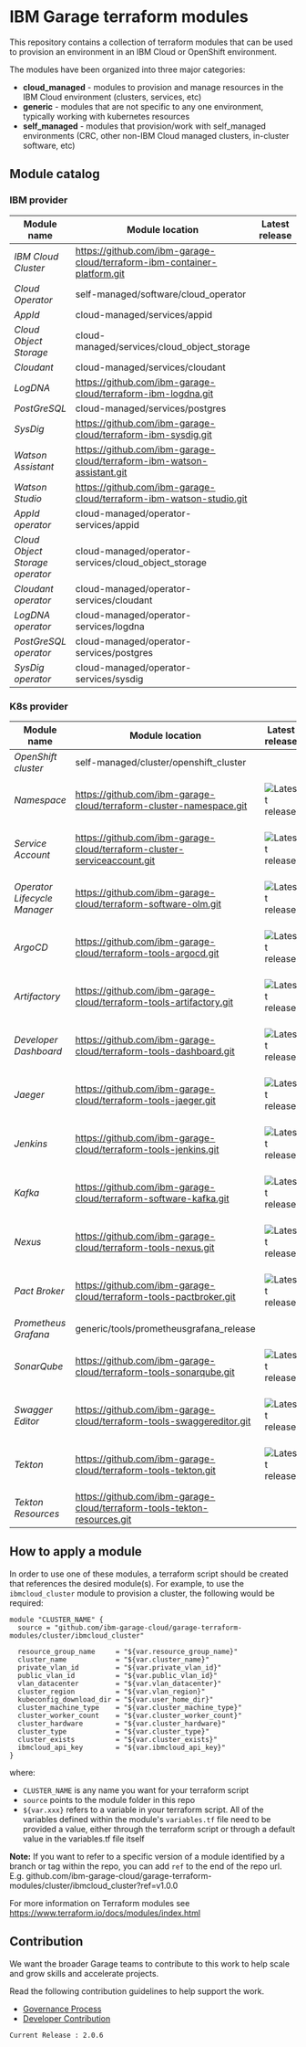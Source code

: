 # IBM Garage terraform modules

This repository contains a collection of terraform modules that
can be used to provision an environment in an IBM Cloud or OpenShift
environment.

The modules have been organized into three major categories:
- **cloud_managed** - modules to provision and manage resources in the IBM Cloud environment (clusters, services, etc)
- **generic** - modules that are not specific to any one environment, typically working with kubernetes resources
- **self_managed** - modules that provision/work with self_managed environments (CRC, other non-IBM Cloud managed clusters, in-cluster software, etc)

## Module catalog

### IBM provider

| **Module name**                 | **Module location** | **Latest release** | **Status** |
|---------------------------------|---------------------|--|--|
| *IBM Cloud Cluster*             | https://github.com/ibm-garage-cloud/terraform-ibm-container-platform.git| | |
| *Cloud Operator*                | self-managed/software/cloud_operator | | |
| *AppId*                         | cloud-managed/services/appid | | |
| *Cloud Object Storage*          | cloud-managed/services/cloud_object_storage | | |
| *Cloudant*                      | cloud-managed/services/cloudant | | |
| *LogDNA*                        | https://github.com/ibm-garage-cloud/terraform-ibm-logdna.git | | |
| *PostGreSQL*                    | cloud-managed/services/postgres | | |
| *SysDig*                        | https://github.com/ibm-garage-cloud/terraform-ibm-sysdig.git | | |
| *Watson Assistant*              | https://github.com/ibm-garage-cloud/terraform-ibm-watson-assistant.git | | |
| *Watson Studio*                 | https://github.com/ibm-garage-cloud/terraform-ibm-watson-studio.git | | |
| *AppId operator*                | cloud-managed/operator-services/appid | | |
| *Cloud Object Storage operator* | cloud-managed/operator-services/cloud_object_storage | | |
| *Cloudant operator*             | cloud-managed/operator-services/cloudant | | |
| *LogDNA operator*               | cloud-managed/operator-services/logdna | | |
| *PostGreSQL operator*           | cloud-managed/operator-services/postgres | | |
| *SysDig operator*               | cloud-managed/operator-services/sysdig | | |

### K8s provider

| **Module name**                 | **Module location** | **Latest release** | **Status** |
|---------------------------------|---------------------|--|--|
| *OpenShift cluster* | self-managed/cluster/openshift_cluster | | |
| *Namespace* | https://github.com/ibm-garage-cloud/terraform-cluster-namespace.git | ![Latest release](https://img.shields.io/github/v/release/ibm-garage-cloud/terraform-tools-namespace?sort=semver) | ![Verify and release module](https://github.com/ibm-garage-cloud/terraform-tools-namespace/workflows/Verify%20and%20release%20module/badge.svg) |
| *Service Account* | https://github.com/ibm-garage-cloud/terraform-cluster-serviceaccount.git | ![Latest release](https://img.shields.io/github/v/release/ibm-garage-cloud/terraform-tools-serviceaccount?sort=semver) | ![Verify and release module](https://github.com/ibm-garage-cloud/terraform-tools-serviceaccount/workflows/Verify%20and%20release%20module/badge.svg) |
| *Operator Lifecycle Manager* | https://github.com/ibm-garage-cloud/terraform-software-olm.git | ![Latest release](https://img.shields.io/github/v/release/ibm-garage-cloud/terraform-tools-olm?sort=semver) | ![Verify and release module](https://github.com/ibm-garage-cloud/terraform-tools-olm/workflows/Verify%20and%20release%20module/badge.svg) |
| *ArgoCD* | https://github.com/ibm-garage-cloud/terraform-tools-argocd.git | ![Latest release](https://img.shields.io/github/v/release/ibm-garage-cloud/terraform-tools-argocd?sort=semver) | ![Verify and release module](https://github.com/ibm-garage-cloud/terraform-tools-argocd/workflows/Verify%20and%20release%20module/badge.svg) | 
| *Artifactory* | https://github.com/ibm-garage-cloud/terraform-tools-artifactory.git | ![Latest release](https://img.shields.io/github/v/release/ibm-garage-cloud/terraform-tools-artifactory?sort=semver) | ![Verify and release module](https://github.com/ibm-garage-cloud/terraform-tools-artifactory/workflows/Verify%20and%20release%20module/badge.svg) |
| *Developer Dashboard* | https://github.com/ibm-garage-cloud/terraform-tools-dashboard.git | ![Latest release](https://img.shields.io/github/v/release/ibm-garage-cloud/terraform-tools-dashboard?sort=semver) | ![Verify and release module](https://github.com/ibm-garage-cloud/terraform-tools-dashboard/workflows/Verify%20and%20release%20module/badge.svg) |
| *Jaeger* | https://github.com/ibm-garage-cloud/terraform-tools-jaeger.git | ![Latest release](https://img.shields.io/github/v/release/ibm-garage-cloud/terraform-tools-jaeger?sort=semver) | ![Verify and release module](https://github.com/ibm-garage-cloud/terraform-tools-jaeger/workflows/Verify%20and%20release%20module/badge.svg) | 
| *Jenkins* | https://github.com/ibm-garage-cloud/terraform-tools-jenkins.git | ![Latest release](https://img.shields.io/github/v/release/ibm-garage-cloud/terraform-tools-jenkins?sort=semver) | ![Verify and release module](https://github.com/ibm-garage-cloud/terraform-tools-jenkins/workflows/Verify%20and%20release%20module/badge.svg) |
| *Kafka* | https://github.com/ibm-garage-cloud/terraform-software-kafka.git | ![Latest release](https://img.shields.io/github/v/release/ibm-garage-cloud/terraform-software-kafka?sort=semver) | ![Verify and release module](https://github.com/ibm-garage-cloud/terraform-software-kafka/workflows/Verify%20and%20release%20module/badge.svg) |
| *Nexus* | https://github.com/ibm-garage-cloud/terraform-tools-nexus.git | ![Latest release](https://img.shields.io/github/v/release/ibm-garage-cloud/terraform-tools-nexus?sort=semver) | ![Verify and release module](https://github.com/ibm-garage-cloud/terraform-tools-nexus/workflows/Verify%20and%20release%20module/badge.svg) |
| *Pact Broker* | https://github.com/ibm-garage-cloud/terraform-tools-pactbroker.git | ![Latest release](https://img.shields.io/github/v/release/ibm-garage-cloud/terraform-tools-pactbroker?sort=semver) | ![Verify and release module](https://github.com/ibm-garage-cloud/terraform-tools-pactbroker/workflows/Verify%20and%20release%20module/badge.svg) |
| *Prometheus Grafana* | generic/tools/prometheusgrafana_release | | |
| *SonarQube* | https://github.com/ibm-garage-cloud/terraform-tools-sonarqube.git | ![Latest release](https://img.shields.io/github/v/release/ibm-garage-cloud/terraform-tools-sonarqube?sort=semver) | ![Verify and release module](https://github.com/ibm-garage-cloud/terraform-tools-sonarqube/workflows/Verify%20and%20release%20module/badge.svg) |
| *Swagger Editor* | https://github.com/ibm-garage-cloud/terraform-tools-swaggereditor.git | ![Latest release](https://img.shields.io/github/v/release/ibm-garage-cloud/terraform-tools-swaggereditor?sort=semver) | ![Verify and release module](https://github.com/ibm-garage-cloud/terraform-tools-swaggereditor/workflows/Verify%20and%20release%20module/badge.svg) |
| *Tekton* | https://github.com/ibm-garage-cloud/terraform-tools-tekton.git | ![Latest release](https://img.shields.io/github/v/release/ibm-garage-cloud/terraform-tools-tekton?sort=semver) | ![Verify and release module](https://github.com/ibm-garage-cloud/terraform-tools-tekton/workflows/Verify%20and%20release%20module/badge.svg) |
| *Tekton Resources* | https://github.com/ibm-garage-cloud/terraform-tools-tekton-resources.git | | |

## How to apply a module

In order to use one of these modules, a terraform script should be created that references the desired module(s). For example, to use the `ibmcloud_cluster` module to provision a cluster, the following would be required:

```
module "CLUSTER_NAME" {
  source = "github.com/ibm-garage-cloud/garage-terraform-modules/cluster/ibmcloud_cluster"

  resource_group_name     = "${var.resource_group_name}"
  cluster_name            = "${var.cluster_name}"
  private_vlan_id         = "${var.private_vlan_id}"
  public_vlan_id          = "${var.public_vlan_id}"
  vlan_datacenter         = "${var.vlan_datacenter}"
  cluster_region          = "${var.vlan_region}"
  kubeconfig_download_dir = "${var.user_home_dir}"
  cluster_machine_type    = "${var.cluster_machine_type}"
  cluster_worker_count    = "${var.cluster_worker_count}"
  cluster_hardware        = "${var.cluster_hardware}"
  cluster_type            = "${var.cluster_type}"
  cluster_exists          = "${var.cluster_exists}"
  ibmcloud_api_key        = "${var.ibmcloud_api_key}"
}
```

where:
- `CLUSTER_NAME` is any name you want for your terraform script
- `source` points to the module folder in this repo
- `${var.xxx}` refers to a variable in your terraform script. All of the variables defined within the module's `variables.tf` file need to be provided a value, either through the terraform script or through a default value in the variables.tf file itself

**Note:** If you want to refer to a specific version of a module identified by a branch or tag within the repo, you can add `ref` to the end of the repo url. E.g. github.com/ibm-garage-cloud/garage-terraform-modules/cluster/ibmcloud_cluster?ref=v1.0.0

For more information on Terraform modules see https://www.terraform.io/docs/modules/index.html

## Contribution

We want the broader Garage teams to contribute to this work to help scale and grow skills and accelerate projects.

Read the following contribution guidelines to help support the work.

- [Governance Process](./governance.md)
- [Developer Contribution](./developer_contribution.md)

```
Current Release : 2.0.6
```


